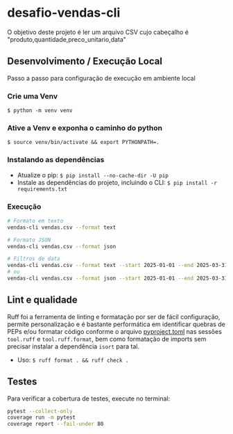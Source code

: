 # desafio-vendas-cli

O objetivo deste projeto é ler um arquivo CSV cujo cabeçalho é "produto,quantidade,preco_unitario,data"

## Desenvolvimento / Execução Local
Passo a passo para configuração de execução em ambiente local

### Crie uma Venv
`$ python -m venv venv`

### Ative a Venv e exponha o caminho do python
`$ source venv/bin/activate && export PYTHONPATH=.`

### Instalando as dependências
- Atualize o pip: `$ pip install --no-cache-dir -U pip`
- Instale as dependências do projeto, incluindo o CLI: `$ pip install -r requirements.txt`

### Execução
```bash
# Formato em texto
vendas-cli vendas.csv --format text

# Formato JSON
vendas-cli vendas.csv --format json

# Filtros de data
vendas-cli vendas.csv --format text --start 2025-01-01 --end 2025-03-31
# ou
vendas-cli vendas.csv --format json --start 2025-01-01 --end 2025-03-31
```


## Lint e qualidade
Ruff foi a ferramenta de linting e formatação por ser de fácil configuração, permite personalização e é bastante performática em identificar quebras de PEPs e/ou formatar código conforme o arquivo [pyproject.toml](pyproject.toml) nas sessões `tool.ruff` e `tool.ruff.format`, bem como formatação de imports sem precisar instalar a dependência `isort` para tal.

- Uso: `$ ruff format . && ruff check .`

## Testes
Para verificar a cobertura de testes, execute no terminal:
```bash
pytest --collect-only
coverage run -m pytest
coverage report --fail-under 80
```